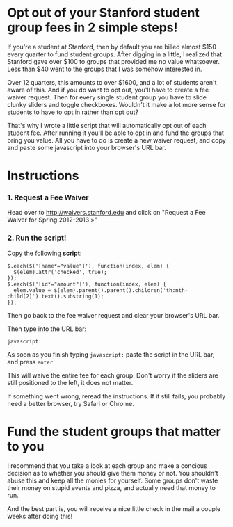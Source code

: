 # Opt out of your Stanford student group fees in 2 simple steps!

If you're a student at Stanford, then by default you are billed almost $150 every quarter to fund student groups. After digging in a little, I realized that Stanford gave over $100 to groups that provided me no value whatsoever. Less than $40 went to the groups that I was somehow interested in.  

Over 12 quarters, this amounts to over $1600, and a lot of students aren't aware of this. And if you do want to opt out, you'll have to create a fee waiver request. Then for every single student group you have to slide clunky sliders and toggle checkboxes. Wouldn't it make a lot more sense for students to have to opt in rather than opt out?

That's why I wrote a little script that will automatically opt out of each student fee. After running it you'll be able to opt in and fund the groups that bring you value.  All you have to do is create a new waiver request, and copy and paste some javascript into your browser's URL bar. 

# Instructions 

### 1. Request a Fee Waiver 

Head over to http://waivers.stanford.edu and click on "Request a Fee Waiver for Spring 2012-2013 »"

### 2. Run the script!

Copy the following **script**:

```
$.each($('[name*="value"]'), function(index, elem) {
  $(elem).attr('checked', true);
});
$.each($('[id*="amount"]'), function(index, elem) {
  elem.value = $(elem).parent().parent().children('th:nth-child(2)').text().substring(1);
});
```

Then go back to the fee waiver request and clear your browser's URL bar.

Then type into the URL bar:

```
javascript:
```

As soon as you finish typing ```javascript:``` paste the script in the URL bar, and press ```enter```

This will waive the entire fee for each group. Don't worry if the sliders are still positioned to the left, it does not matter. 

If something went wrong, reread the instructions. If it still fails, you probably need a better browser, try Safari or Chrome.

# Fund the student groups that matter to you

I recommend that you take a look at each group and make a concious decision as to whether you should give them money or not. You shouldn't abuse this and keep all the monies for yourself. Some groups don't waste their money on stupid events and pizza, and actually need that money to run.

And the best part is, you will receive a nice little check in the mail a couple weeks after doing this!
